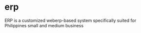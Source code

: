 # erp
ERP is a customized weberp-based system specifically suited for Philippines small and medium business
